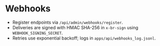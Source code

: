 # Webhooks
- Register endpoints via `/api/admin/webhooks/register`.
- Deliveries are signed with HMAC SHA-256 in `x-br-sign` using `WEBHOOK_SIGNING_SECRET`.
- Retries use exponential backoff; logs in `apps/api/webhooks_log.jsonl`.
